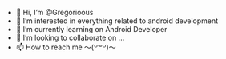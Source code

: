 - 👋 Hi, I’m @Gregorioous
- 👀 I’m interested in everything related to android development
- 🌱 I’m currently learning on Android Developer
- 💞️ I’m looking to collaborate on ...
- 📫 How to reach me 〜⁠(⁠꒪⁠꒳⁠꒪⁠)⁠〜

<!---
Gregorioous/Gregorioous is a ✨ special ✨ repository because its `README.md` (this file) appears on your GitHub profile.
You can click the Preview link to take a look at your changes.
--->
